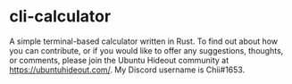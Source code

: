 # cli-calculator
A simple terminal-based calculator written in Rust. To find out about how you can contribute, or if you would like to offer any suggestions, thoughts, or comments, please join the Ubuntu Hideout community at https://ubuntuhideout.com/. My Discord username is Chii#1653.
